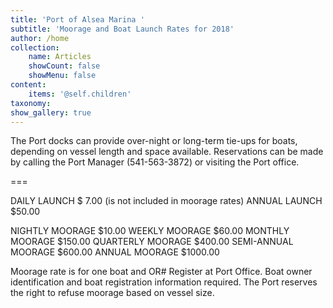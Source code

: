```yaml
---
title: 'Port of Alsea Marina '
subtitle: 'Moorage and Boat Launch Rates for 2018'
author: /home
collection:
    name: Articles
    showCount: false
    showMenu: false
content:
    items: '@self.children'
taxonomy:
show_gallery: true
---
```


The Port docks can provide over-night or long-term tie-ups for boats, depending on vessel length and space available.   Reservations can be made by calling the Port Manager (541-563-3872) or visiting the Port office. 

===

DAILY LAUNCH				$ 7.00  (is not included in moorage rates)
ANNUAL LAUNCH			$50.00

NIGHTLY MOORAGE			$10.00
WEEKLY MOORAGE			$60.00
MONTHLY MOORAGE			$150.00
QUARTERLY MOORAGE			$400.00
SEMI-ANNUAL MOORAGE		$600.00
ANNUAL MOORAGE			$1000.00

Moorage rate is for one boat and OR#
Register at Port Office.   Boat owner identification and boat registration information required.  The Port reserves the right to refuse moorage based on vessel size.

